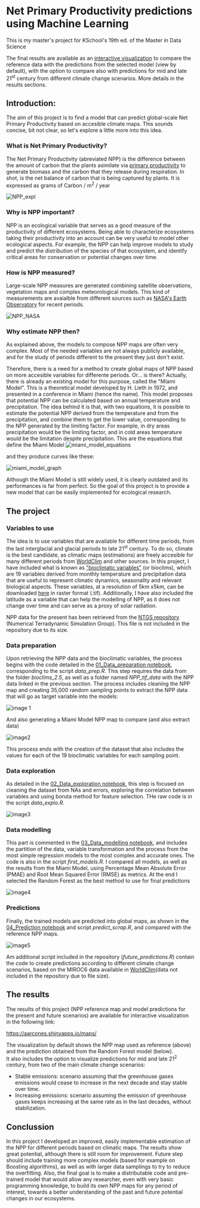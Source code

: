 # Net Primary Productivity predictions using Machine Learning

This is my master's project for KSchool's 19th ed. of the Master in Data Science

The final results are available as an [interactive visualization]( https://aarcones.shinyapps.io/maps/) to compare the reference data with the predictions from the selected model (view by default), with the option to compare also with predictions for mid and late 21<sup>st</sup> century from different climate change scenarios. More details in the results sections.

## Introduction:
The aim of this project is to find a model that can predict global-scale Net Primary Productivity based on accesible climate maps.
This sounds concise, bit not clear, so let's explore a little more into this idea.

### What is Net Primary Productivity?

The Net Primary Productivity (abreviated NPP) is the difference between the amount of carbon that the plants asimilate via [primary productivity](https://en.wikipedia.org/wiki/Primary_production) to generate biomass and the carbon that they release during respiration.
In shot, is the net balance of carbon that is being captured by plants. It is expressed as grams of Carbon / m<sup>2</sup> / year

![NPP_expl](https://lh3.googleusercontent.com/proxy/2EYjvKj0bKYXKdbKY1cdmm5aocirMLPhOehssOAWtJL30psLtpdtd6_JMyhpyH5ok0MGO8V6jtCf3799mB3jVUU)


### Why is NPP important?

NPP is an ecological variable that serves as a good measure of the productivity of different ecosystems. Being able to characterize ecosystems taking their productivity into an account can be very useful to model other ecological aspects. For example, the NPP can help improve models to study and predict the distribution of the species of that ecosystem, and identify critical areas for conservation or potential changes over time.

### How is NPP measured?

Large-scale NPP measures are generated combining satellite observations, vegetation maps and complex meteorological models. This kind of measurements are avaialble from different sources such as [NASA's Earth Observatory](https://earthobservatory.nasa.gov/global-maps/MOD17A2_M_PSN) for recent periods.

![NPP_NASA](https://eoimages.gsfc.nasa.gov/images/globalmaps/data/MOD17A2_M_PSN/MOD17A2_M_PSN_2000-02.JPEG)


### Why estimate NPP then?

As explained above, the models to compose NPP maps are often very complex. Most of the needed variables are not always publicly available, and for the study of periods different to the present they just don't exist.

Therefore, there is a need for a method to create global maps of NPP based on more accesible variables for differente periods.
Or... is there? Actually, there is already an existing model for this purpose, called the "Miami Model". This is a theoretical model developed by H. Lieth in 1972, and presented in a conference in Miami (hence the name). This model proposes that potential NPP can be calculated based on annual temperature and precipitation. The idea behind it is that, with two equations, it is possible to estimate the potential NPP derived from the temperature and from the precipitation, and combine them to get the lower value, corresponding to the NPP generated by the limiting factor. For example, in dry areas precipitation would be the limiting factor, and in cold areas temperature would be the limitation despite precipitation.
This are the equations that define the Miami Model
![miami_model_equations](https://wergosum.com/wp-content/uploads/2014/01/NPP_1a1b1c_transp.png)  
  
  
and they produce curves like these:

![miami_model_graph](https://wergosum.com/wp-content/uploads/2014/01/miami-curves.png)

Although the Miami Model is still widely used, it is clearly outdated and its performances is far from perfect. So the goal of this project is to provide a new model that can be easily implemented for ecological research.

## The project

### Variables to use

The idea is to use variables that are available for different time periods, from the last interglacial and glacial periods to late 21<sup>st</sup> century.
To do so, climate is the best candidate, as climatic maps (estimations) are freely accesible for many different periods from [WorldClim](https://www.worldclim.org/) and other sources. In this project, I have included what is known as ["bioclimatic variables"](https://www.worldclim.org/data/bioclim.html) (or bioclims), which are 19 variables derived from monthly temperature and precipitation data that are useful to represent climatic dynamics, seasonality and relevant biological aspects.
These variables, at a resolution of 5km x5km, can be downloaded [here](https://biogeo.ucdavis.edu/data/worldclim/v2.1/base/wc2.1_2.5m_bio.zip) in raster format (.tif).
Additionally, I have also included the latitude as a variable that can help the modelling of NPP, as it does not change over time and can serve as a proxy of solar radiation.

NPP data for the present has been retrieved from the [NTGS repository](http://files.ntsg.umt.edu/data/NTSG_Products/MOD17/GeoTIFF/MOD17A3/) (Numerical Terradynamic Simulation Group). This file is not included in the repository due to its size.


### Data preparation

Upon retrieving the NPP data and the bioclimatic variables, the process begins with the code detailed in the [01_Data_preparation notebook](https://github.com/AngelArcones/Data_Science_TFM/blob/master/01_Data_preparation.ipynb), corresponding to the script _data\_prep.R_. This step requires the data from the folder _bioclims\_2.5_, as well as a folder named _NPP\_tif\_data_ with the NPP data linked in the previous section.
The process includes cleaning the NPP map and creating 35,000 random sampling points to extract the NPP data that will go as target variable into the models:

![image 1](https://github.com/AngelArcones/Data_Science_TFM/blob/master/Images/Image%2001.PNG)

And also generating a Miami Model NPP map to compare (and also extract data)

![image2](https://github.com/AngelArcones/Data_Science_TFM/blob/master/Images/Image%2002.PNG)

This process ends with the creation of the dataset that also includes the values for each of the 19 bioclimatic variables for each sampling point.

### Data exploration

As detailed in the [02_Data_exploration notebook](https://github.com/AngelArcones/Data_Science_TFM/blob/master/02_Data_exploration.ipynb), this step is focused on cleaning the dataset from NAs and errors, exploring the correlation between variables and using boruta method for feature selection. THe raw code is in the script _data\_explo.R_.

![image3](https://github.com/AngelArcones/Data_Science_TFM/blob/master/Images/Image%2003.PNG)

### Data modelling

This part is commented in the [03_Data_modelling notebook](https://github.com/AngelArcones/Data_Science_TFM/blob/master/03_Data_modelling.ipynb), and includes the partition of the data, variable transformation and the process from the most simple regression models to the most complex and accurate ones. The code is also in the script _first\_models.R_.
I compared all models, as well as the results from the Miami Model, using Percentage Mean Absolute Error (PMAE) and Root Mean Squared Error (RMSE) as metrics. At the end I selected the Random Forest as the best method to use for final predictions

![image4](https://github.com/AngelArcones/Data_Science_TFM/blob/master/Images/Image%2004.PNG)


### Predictions

Finally, the trained models are predicted into global maps, as shown in the [04_Prediction notebook](https://github.com/AngelArcones/Data_Science_TFM/blob/master/04_Prediction.ipynb) and script _predict\_scrap.R_, and compared with the reference NPP maps.

![image5](https://github.com/AngelArcones/Data_Science_TFM/blob/master/Images/Image%2005.PNG)


Am additional script included in the repository (_future\_predictions.R_) contain the code to create predictions according to different climate change scenarios, based on the MIROC6 data available in [WorldClim](https://www.worldclim.org/data/cmip6/cmip6_clim2.5m.html)(data not included in the repository due to file size).


## The results

The results of this project (NPP reference map and model predictions for the present and future scenarios) are available for interactive visualization in the following link:

 https://aarcones.shinyapps.io/maps/
   
 The visualization by default shows the NPP map used as reference (above) and the prediction obtained from the Random Forest model (below).  
 It also includes the option to visualize predictions for mid and late 21<sup>2</sup> century, from two of the main climate change scenarios:
 - Stable emissions: scenario assuming that the greenhouse gases emissions would cease to increase in the next decade and stay stable over time.
 - Increasing emissions: scenario assuming the emission of greenhouse gases keeps increasing at the same rate as in the last decades, without stabilization.
 
 
 ## Conclussion
 
 In this project I developed an improved, easily implementable estimation of the NPP for different periods based on climatic maps. The results show great potential, although there is still room for improvement. Future step should include training more complex models (based for example on Boosting algorithms), as well as with larger data samplings to try to reduce the overfitting. Also, the final goal is to make a distributable code and pre-trained model that would allow any researcher, even with very basic programming knowledge, to build its own NPP maps for any period of interest, towards a better understanding of the past and future potential changes in our ecosystems.
